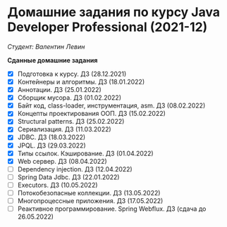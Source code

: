 # Домашние задания по курсу Java Developer Professional (2021-12)
*Студент: Валентин Левин*

**Сданные домашние задания**
 - [x] Подготовка к курсу. ДЗ (28.12.2021)
 - [x] Контейнеры и алгоритмы. ДЗ (18.01.2022)
 - [x] Аннотации. ДЗ (25.01.2022)
 - [x] Сборщик мусора. ДЗ (01.02.2022)
 - [x] Байт код, class-loader, инструментация, asm. ДЗ (08.02.2022)
 - [x] Концепты проектирования ООП. ДЗ (15.02.2022)
 - [x] Structural patterns. ДЗ (25.02.2022)
 - [x] Сериализация. ДЗ (11.03.2022)
 - [x] JDBC. ДЗ (18.03.2022)
 - [x] JPQL. ДЗ (29.03.2022)
 - [x] Типы ссылок. Кэширование. ДЗ (01.04.2022)
 - [x] Web сервер. ДЗ (08.04.2022)
 - [ ] Dependency injection. ДЗ (12.04.2022)
 - [ ] Spring Data Jdbc. ДЗ (22.01.2022)
 - [ ] Executors. ДЗ (10.05.2022)
 - [ ] Потокобезопасные коллекции. ДЗ (13.05.2022)
 - [ ] Многопроцессные приложения. ДЗ (17.05.2022)
 - [ ] Реактивное программирование. Spring Webflux. ДЗ (сдача до 26.05.2022)